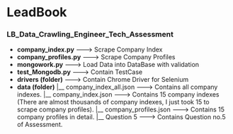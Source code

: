 # LeadBook
### LB_Data_Crawling_Engineer_Tech_Assessment

- **company_index.py** ---> Scrape Company Index
- **company_profiles.py** ---> Scrape Company Profiles
- **mongowork.py** ---> Load Data into DataBase with validation
- **test_Mongodb.py** ---> Contain TestCase
- **drivers (folder)** ---> Contain Chrome Driver for Selenium
- **data (folder)**
  |__ company_index_all.json ---> Contains all company indexes.
  |__ company_index.json ---> Contains 15 company indexes (There are almost thousands of company indexes, I just took 15 to scrape company profiles).
  |__ company_profiles.json ---> Contains 15 company profiles in detail.
  |__ Question 5 ---> Contains Question no.5 of Assessment.
  
